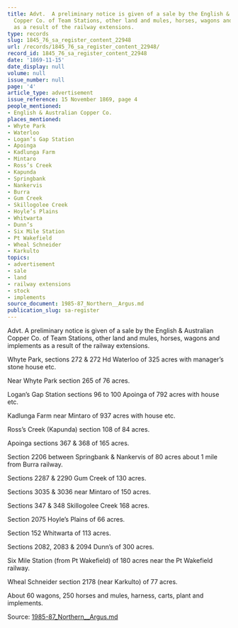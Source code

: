 ```yaml
---
title: Advt.  A preliminary notice is given of a sale by the English & Australian
  Copper Co. of Team Stations, other land and mules, horses, wagons and implements
  as a result of the railway extensions.
type: records
slug: 1845_76_sa_register_content_22948
url: /records/1845_76_sa_register_content_22948/
record_id: 1845_76_sa_register_content_22948
date: '1869-11-15'
date_display: null
volume: null
issue_number: null
page: '4'
article_type: advertisement
issue_reference: 15 November 1869, page 4
people_mentioned:
- English & Australian Copper Co.
places_mentioned:
- Whyte Park
- Waterloo
- Logan’s Gap Station
- Apoinga
- Kadlunga Farm
- Mintaro
- Ross’s Creek
- Kapunda
- Springbank
- Nankervis
- Burra
- Gum Creek
- Skillogolee Creek
- Hoyle’s Plains
- Whitwarta
- Dunn’s
- Six Mile Station
- Pt Wakefield
- Wheal Schneider
- Karkulto
topics:
- advertisement
- sale
- land
- railway extensions
- stock
- implements
source_document: 1985-87_Northern__Argus.md
publication_slug: sa-register
---
```


Advt.  A preliminary notice is given of a sale by the English & Australian Copper Co. of Team Stations, other land and mules, horses, wagons and implements as a result of the railway extensions.

Whyte Park, sections 272 & 272 Hd Waterloo of 325 acres with manager’s stone house etc.

Near Whyte Park section 265 of 76 acres.

Logan’s Gap Station sections 96 to 100 Apoinga of 792 acres with house etc.

Kadlunga Farm near Mintaro of 937 acres with house etc.

Ross’s Creek (Kapunda) section 108 of 84 acres.

Apoinga sections 367 & 368 of 165 acres.

Section 2206 between Springbank & Nankervis of 80 acres about 1 mile from Burra railway.

Sections 2287 & 2290 Gum Creek of 130 acres.

Sections 3035 & 3036 near Mintaro of 150 acres.

Sections 347 & 348 Skillogolee Creek 168 acres.

Section 2075 Hoyle’s Plains of 66 acres.

Section 152 Whitwarta of 113 acres.

Sections 2082, 2083 & 2094 Dunn’s of 300 acres.

Six Mile Station (from Pt Wakefield) of 180 acres near the Pt Wakefield railway.

Wheal Schneider section 2178 (near Karkulto) of 77 acres.

About 60 wagons, 250 horses and mules, harness, carts, plant and implements.

Source: [1985-87_Northern__Argus.md](/downloads/markdown/1985-87_Northern__Argus.md)
